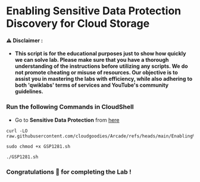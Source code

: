 #  Enabling Sensitive Data Protection Discovery for Cloud Storage


#### ⚠️ Disclaimer :
- **This script is for the educational purposes just to show how quickly we can solve lab. Please make sure that you have a thorough understanding of the instructions before utilizing any scripts. We do not promote cheating or  misuse of resources. Our objective is to assist you in mastering the labs with efficiency, while also adhering to both 'qwiklabs' terms of services and YouTube's community guidelines.**

### Run the following Commands in CloudShell 

* Go to **Sensitive Data Protection** from [here](https://console.cloud.google.com/security/sensitive-data-protection/create/discoveryConfiguration;source=DATA_PROFILE_COVERAGE_DASHBOARD;discoveryType=4?project=)

```
curl -LO raw.githubusercontent.com/cloudgoodies/Arcade/refs/heads/main/Enabling%20Sensitive%20Data%20Protection%20Discovery%20for%20Cloud%20Storage/GSP1281.sh

sudo chmod +x GSP1281.sh

./GSP1281.sh
```

### Congratulations 🎉 for completing the Lab !
